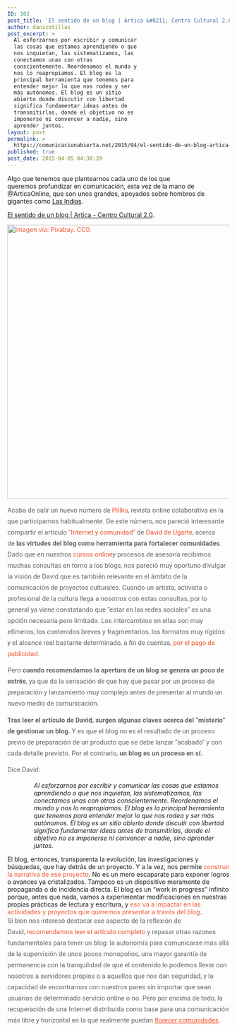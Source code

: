 ```yaml
---
ID: 102
post_title: 'El sentido de un blog | Artica &#8211; Centro Cultural 2.0'
author: danicotillas
post_excerpt: >
  Al esforzarnos por escribir y comunicar
  las cosas que estamos aprendiendo o que
  nos inquietan, las sistematizamos, las
  conectamos unas con otras
  conscientemente. Reordenamos el mundo y
  nos lo reapropiamos. El blog es la
  principal herramienta que tenemos para
  entender mejor lo que nos rodea y ser
  más autónomos. El blog es un sitio
  abierto donde discutir con libertad
  significa fundamentar ideas antes de
  transmitirlas, donde el objetivo no es
  imponerse ni convencer a nadie, sino
  aprender juntos.
layout: post
permalink: >
  https://comunicacionabierta.net/2015/04/el-sentido-de-un-blog-artica-centro-cultural-2-0/
published: true
post_date: 2015-04-05 04:30:39
---
```

Algo que tenemos que plantearnos cada uno de los que queremos profundizar en comunicación, esta vez de la mano de @ArticaOnline, que son unos grandes, apoyados sobre hombros de gigantes como <a title="Las Indias" href="https://lasindias.org">Las Indias</a>.

<a href="https://www.articaonline.com/2015/04/el-sentido-de-un-blog/">El sentido de un blog | Artica - Centro Cultural 2.0</a>.

<a style="color: #ef5631; text-decoration: none;" href="https://www.articaonline.com/wp-content/uploads/2015/04/blog-372771_1280.jpg"><img class="alignnone wp-image-5561 size-large" style="height: auto; vertical-align: middle;" src="https://www.articaonline.com/wp-content/uploads/2015/04/blog-372771_1280-e1427931955550-1024x581.jpg" alt="Imagen vía: Pixabay. CC0." width="620" height="352" /></a>
<p style="margin: 0px 0px 12.5px; color: #666666; font-family: Roboto; font-size: 15px; line-height: 25px;">Acaba de salir un nuevo número de <a style="color: #ef5631; text-decoration: none;" href="https://pillku.org/inicio" target="_blank">Pillku</a>, revista online colaborativa en la que participamos habitualmente. De este número, nos pareció interesante compartir el artículo <a style="color: #ef5631; text-decoration: none;" href="https://pillku.org/article/internet-y-comunidad/" target="_blank">“Internet y comunidad”</a> de <a style="color: #ef5631; text-decoration: none;" href="https://lasindias.com/indianopedia/david-de-ugarte" target="_blank">David de Ugarte</a>, acerca de <strong>las virtudes del blog como herramienta para fortalecer comunidades</strong>. Dado que en nuestros <a style="color: #ef5631; text-decoration: none;" title="Gestión Cultural 2.0 y Community Manager Cultural: cursos online 2015" href="https://www.articaonline.com/2015/01/gestion-cultural-2-0-y-community-manager-cultural-cursos-online-2015/" target="_blank">cursos online</a>y procesos de asesoría recibimos muchas consultas en torno a los blogs, nos pareció muy oportuno divulgar la visión de David que es también relevante en el ámbito de la comunicación de proyectos culturales.<span id="more-5560"></span>
Cuando un artista, activista o profesional de la cultura llega a nosotros con estas consultas, por lo general ya viene constatando que “estar en las redes sociales” es una opción necesaria pero limitada. Los intercambios en ellas son muy efímeros, los contenidos breves y fragmentarios, los formatos muy rígidos y el alcance real bastante determinado, a fin de cuentas, <a style="color: #ef5631; text-decoration: none;" title="Hay comunidad más allá de Facebook" href="https://www.articaonline.com/2012/11/hay-comunidad-mas-alla-de-facebook/" target="_blank">por el pago de publicidad</a>.</p>
<p style="margin: 0px 0px 12.5px; color: #666666; font-family: Roboto; font-size: 15px; line-height: 25px;">Pero <strong>cuando recomendamos la apertura de un blog se genera un poco de estrés</strong>, ya que da la sensación de que hay que pasar por un proceso de preparación y lanzamiento muy complejo antes de presentar al mundo un nuevo medio de comunicación.</p>
<p style="margin: 0px 0px 12.5px; color: #666666; font-family: Roboto; font-size: 15px; line-height: 25px;"><strong>Tras leer el artículo de David, surgen algunas claves acerca del “misterio” de gestionar un blog.</strong> Y es que el blog no es el resultado de un proceso previo de preparación de un producto que se debe lanzar “acabado” y con cada detalle previsto. Por el contrario, <strong>un blog es un proceso en sí.</strong></p>
<p style="margin: 0px 0px 12.5px; color: #666666; font-family: Roboto; font-size: 15px; line-height: 25px;">Dice David:</p>
<p style="padding-left: 60px;"><em>Al esforzarnos por escribir y comunicar las cosas que estamos aprendiendo o que nos inquietan, las sistematizamos, las conectamos unas con otras conscientemente. Reordenamos el mundo y nos lo reapropiamos. El blog es la principal herramienta que tenemos para entender mejor lo que nos rodea y ser más autónomos. El blog es un sitio abierto donde discutir con libertad significa fundamentar ideas antes de transmitirlas, donde el objetivo no es imponerse ni convencer a nadie, sino aprender juntos.</em></p>
El blog, entonces, transparenta la evolución, las investigaciones y búsquedas, que hay detrás de un proyecto. Y a la vez, nos permite <a style="color: #ef5631; text-decoration: none;" title="Somos lo que contamos" href="https://www.articaonline.com/2013/11/somos-lo-que-contamos/" target="_blank">construir la narrativa de ese proyecto</a>. No es un mero escaparate para exponer logros o avances ya cristalizados. Tampoco es un dispositivo meramente de propaganda o de incidencia directa. El blog es un “work in progress” infinito porque, antes que nada, vamos a experimentar modificaciones en nuestras propias prácticas de lectura y escritura, y <a style="color: #ef5631; text-decoration: none;" title="De los blogs a la colaboración" href="https://www.articaonline.com/2012/06/de-los-blogs-a-la-colaboracion/" target="_blank">eso va a impactar en las actividades y proyectos que queremos presentar a través del blog</a>.
<p style="margin: 0px 0px 12.5px; color: #666666; font-family: Roboto; font-size: 15px; line-height: 25px;">Si bien nos interesó destacar ese aspecto de la reflexión de David, <a style="color: #ef5631; text-decoration: none;" href="https://pillku.org/article/internet-y-comunidad/" target="_blank">recomendamos leer el artículo completo</a> y repasar otras razones fundamentales para tener un blog: la autonomía para comunicarse más allá de la supervisión de unos pocos monopolios, una mayor garantía de permanencia con la tranquilidad de que el contenido lo podemos llevar con nosotros a servidores propios o a aquellos que nos dan seguridad, y la capacidad de encontrarnos con nuestros pares sin importar que sean usuarios de determinado servicio online o no. Pero por encima de todo, la recuperación de una Internet distribuida como base para una comunicación más libre y horizontal en la que realmente puedan <a style="color: #ef5631;" title="CM Cultural: cultivando comunidades" href="https://www.articaonline.com/2013/11/cm-cultural-cultivando-comunidades/" target="_blank">florecer comunidades</a>.</p>